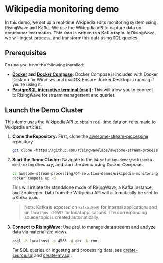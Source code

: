 # Wikipedia monitoring demo

In this demo, we set up a real-time Wikipedia edits monitoring system using RisingWave and Kafka. We use the Wikiepdia API to capture data on contributor information. This data is written to a Kafka topic. In RisingWave, we will ingest, process, and transform this data using SQL queries. 

## Prerequisites

Ensure you have the following installed:

- **[Docker](https://docs.docker.com/get-docker/) and [Docker Compose](https://docs.docker.com/compose/install/):** Docker Compose is included with Docker Desktop for Windows and macOS. Ensure Docker Desktop is running if you're using it.
- **[PostgreSQL interactive terminal (psql)](https://www.postgresql.org/download/):** This will allow you to connect to RisingWave for stream management and queries.

## Launch the Demo Cluster

This demo uses the Wikipedia API to obtain real-time data on edits made to Wikipedia articles.

1. **Clone the Repository:** First, clone the [awesome-stream-processing](https://github.com/risingwavelabs/awesome-stream-processing) repository.
    
    ```bash
    git clone <https://github.com/risingwavelabs/awesome-stream-processing.git>
    
    ```
    
2. **Start the Demo Cluster:** Navigate to the `04-solution-demos/wikipedia-monitoring` directory, and start the demo using Docker Compose.
    
    ```bash
    cd awesome-stream-processing/04-solution-demos/wikipedia-monitoring
    docker compose up -d
    
    ```
    
    This will initiate the standalone mode of RisingWave, a Kafka instance, and Zookeeper. Data from the Wikipedia API will automatically be sent to a Kafka topic.  
    
    > Note: Kafka is exposed on `kafka:9092` for internal applications and on `localhost:29092` for local applications. The corresponding source topic is created automatically.
    > 
3. **Connect to RisingWave:** Use `psql` to manage data streams and analyze data via materialized views. 
    
    ```bash
    psql -h localhost -p 4566 -d dev -U root
    ```

    For SQL queries on ingesting and processing data, see [create-source.sql](/04-solution-demos/wikipedia_monitoring/create_source.sql) and [create-mv.sql](/04-solution-demos/wikipedia_monitoring/create_mv.sql).

    